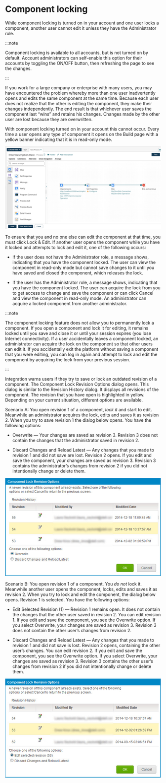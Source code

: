 # Component locking

<head>
  <meta name="guidename" content="Integration"/>
  <meta name="context" content="GUID-A321E79A-720F-4665-B27C-B8A4EF117E8B"/>
</head>


While component locking is turned on in your account and one user locks a component, another user cannot edit it unless they have the Administrator role.

:::note

Component locking is available to all accounts, but is not turned on by default. Account administrators can self-enable this option for their accounts by toggling the ON/OFF button, then refreshing the page to see the changes.

:::

If you work for a large company or enterprise with many users, you may have encountered the problem whereby more than one user inadvertently opens and edits the same component at the same time. Because each user does not realize that the other is editing the component, they make their changes independently. The end result is that whichever user saves the component last “wins” and retains his changes. Changes made by the other user are lost because they are overwritten.

With component locking turned on in your account this cannot occur. Every time a user opens any type of component it opens on the Build page with a yellow banner indicating that it is in read-only mode.

![This example shows the process component MyProcess opened in read-only mode.](../Images/build-pg-component-locking.jpg)

To ensure that you and no one else can edit the component at that time, you must click Lock & Edit. If another user opens the component while you have it locked and attempts to lock and edit it, one of the following occurs:

-   If the user does not have the Administrator role, a message shows, indicating that you have the component locked. The user can view the component in read-only mode but cannot save changes to it until you have saved and closed the component, which releases the lock.

-   If the user has the Administrator role, a message shows, indicating that you have the component locked. The user can acquire the lock from you to get access to change and save the component or can click Cancel and view the component in read-only mode. An administrator can acquire a locked component from another administrator.

:::note

The component locking feature does not allow you to permanently lock a component. If you open a component and lock it for editing, it remains locked until you save and close it or until your session expires \(you lose Internet connectivity\). If a user accidentally leaves a component locked, an administrator can acquire the lock on the component so that other users can edit it. If you accidentally exit the platform without saving a component that you were editing, you can log in again and attempt to lock and edit the component by acquiring the lock from your previous session.

:::

Integration warns users if they try to save or lock an outdated revision of a component. The Component Lock Revision Options dialog opens. This dialog is similar to the Revision History dialog. It displays all revisions of the component. The revision that you have open is highlighted in yellow. Depending on your current situation, different options are available.

Scenario A: You open revision 1 of a component, *lock it* and start to edit. Meanwhile an administrator acquires the lock, edits and saves it as revision 2. When you try to save revision 1 the dialog below opens. You have the following options:

-   Overwrite — Your changes are saved as revision 3. Revision 3 does not contain the changes that the administrator saved in revision 2.

-   Discard Changes and Reload Latest — Any changes that you made to revision 1 and did not save are lost. Revision 2 opens. If you edit and save the component, your changes are saved as revision 3. Revision 3 contains the administrator’s changes from revision 2 if you did not intentionally change or delete them.


![Component Lock Revision Options dialog with the available options 1) Overwrite and 2) Discard Changes and Reload Latest](../Images/build-db-component-lock-version-options-overwrite.jpg)

Scenario B: You open revision 1 of a component. You *do not* lock it. Meanwhile another user opens the component, locks, edits and saves it as revision 2. When you try to lock and edit the component, the dialog below opens. Revision 1 is selected. You have the following options:

-   Edit Selected Revision \(1\) — Revision 1 remains open. It does not contain the changes that the other user saved in revision 2. You can edit revision 1. If you edit and save the component, you see the Overwrite option. If you select Overwrite, your changes are saved as revision 3. Revision 3 does not contain the other user’s changes from revision 2.

-   Discard Changes and Reload Latest — Any changes that you made to revision 1 and did not save is lost. Revision 2 opens, containing the other user’s changes. You can edit revision 2. If you edit and save the component, you see the Overwrite option. If you select Overwrite, your changes are saved as revision 3. Revision 3 contains the other user’s changes from revision 2 if you did not intentionally change or delete them.


![Component Lock Revision Options dialog with the available options 1) Edit selected revision and 2) Discard Changes and Reload Latest](../Images/build-db-component-lock-version-options.jpg)